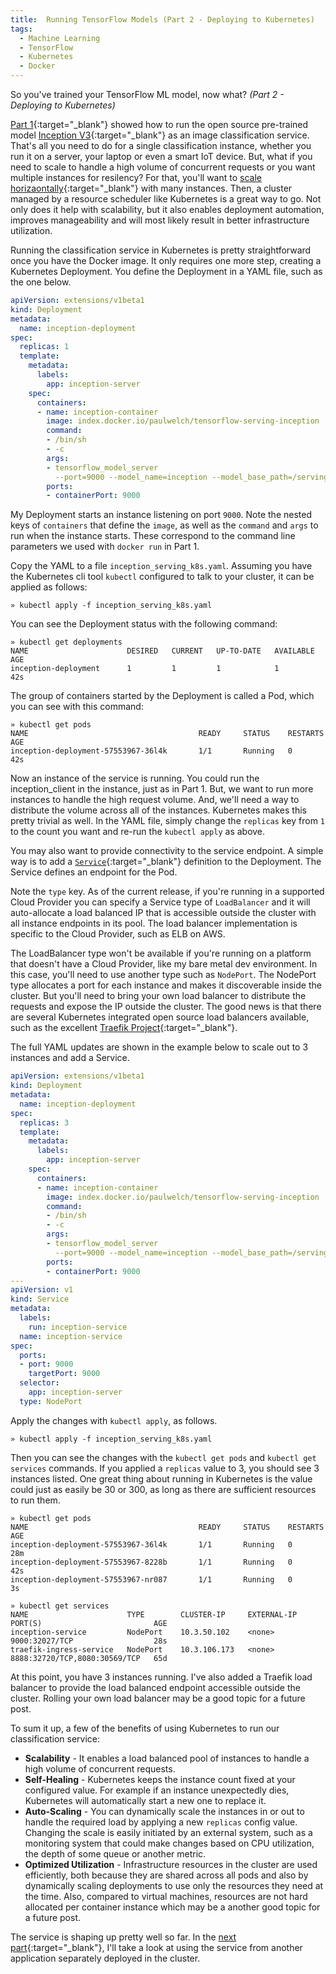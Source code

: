 ```yaml
---
title:  Running TensorFlow Models (Part 2 - Deploying to Kubernetes)
tags:
  - Machine Learning
  - TensorFlow
  - Kubernetes
  - Docker
---
```


So you've trained your TensorFlow ML model, now what?  *(Part 2 - Deploying to Kubernetes)*

[Part 1](/2017/12/04/running-tensorflow-p1){:target="_blank"} showed how to run the open source pre-trained model [Inception V3](https://github.com/tensorflow/models/tree/master/research/inception){:target="_blank"} as an image classification service. That's all you need to do for a single classification instance, whether you run it on a server, your laptop or even a smart IoT device. But, what if you need to scale to handle a high volume of concurrent requests or you want multiple instances for resilency? For that, you'll want to [scale horizaontally](https://en.wikipedia.org/wiki/Scalability#Horizontal_and_vertical_scaling){:target="_blank"} with many instances. Then, a cluster managed by a resource scheduler like Kubernetes is a great way to go. Not only does it help with scalability, but it also enables deployment automation, improves manageability and will most likely result in better infrastructure utilization.

<!--more-->

Running the classification service in Kubernetes is pretty straightforward once you have the Docker image. It only requires one more step, creating a Kubernetes Deployment. You define the Deployment in a YAML file, such as the one below.

~~~ yaml
apiVersion: extensions/v1beta1
kind: Deployment
metadata:
  name: inception-deployment
spec:
  replicas: 1
  template:
    metadata:
      labels:
        app: inception-server
    spec:
      containers:
      - name: inception-container
        image: index.docker.io/paulwelch/tensorflow-serving-inception
        command:
        - /bin/sh
        - -c
        args:
        - tensorflow_model_server
          --port=9000 --model_name=inception --model_base_path=/serving/inception-export
        ports:
        - containerPort: 9000
~~~

My Deployment starts an instance listening on port `9000`. Note the nested keys of `containers` that define the `image`, as well as the `command` and `args` to run when the instance starts. These correspond to the command line parameters we used with `docker run` in Part 1.

Copy the YAML to a file `inception_serving_k8s.yaml`. Assuming you have the Kubernetes cli tool `kubectl` configured to talk to your cluster, it can be applied as follows:

~~~ terminal
» kubectl apply -f inception_serving_k8s.yaml
~~~

You can see the Deployment status with the following command:

~~~ terminal
» kubectl get deployments
NAME                      DESIRED   CURRENT   UP-TO-DATE   AVAILABLE   AGE
inception-deployment      1         1         1            1           42s
~~~

The group of containers started by the Deployment is called a Pod, which you can see with this command:

~~~ terminal
» kubectl get pods
NAME                                      READY     STATUS    RESTARTS   AGE
inception-deployment-57553967-36l4k       1/1       Running   0          42s
~~~

Now an instance of the service is running. You could run the inception_client in the instance, just as in Part 1. But, we want to run more instances to handle the high request volume. And, we'll need a way to distribute the volume across all of the instances. Kubernetes makes this pretty trivial as well.  In the YAML file, simply change the `replicas` key from `1` to the count you want and re-run the `kubectl apply` as above.  

You may also want to provide connectivity to the service endpoint. A simple way is to add a [`Service`](https://kubernetes.io/docs/concepts/services-networking/service/){:target="_blank"} definition to the Deployment. The Service defines an endpoint for the Pod.

Note the `type` key. As of the current release, if you're running in a supported Cloud Provider you can specify a Service type of `LoadBalancer` and it will auto-allocate a load balanced IP that is accessible outside the cluster with all instance endpoints in its pool. The load balancer implementation is specific to the Cloud Provider, such as ELB on AWS.

The LoadBalancer type won't be available if you're running on a platform that doesn't have a Cloud Provider, like my bare metal dev environment. In this case, you'll need to use another type such as `NodePort`. The NodePort type allocates a port for each instance and makes it discoverable inside the cluster. But you'll need to bring your own load balancer to distribute the requests and expose the IP outside the cluster. The good news is that there are several Kubernetes integrated open source load balancers available, such as the excellent [Traefik Project](https://traefik.io/){:target="_blank"}.

The full YAML updates are shown in the example below to scale out to 3 instances and add a Service.

~~~ yaml
apiVersion: extensions/v1beta1
kind: Deployment
metadata:
  name: inception-deployment
spec:
  replicas: 3
  template:
    metadata:
      labels:
        app: inception-server
    spec:
      containers:
      - name: inception-container
        image: index.docker.io/paulwelch/tensorflow-serving-inception
        command:
        - /bin/sh
        - -c
        args:
        - tensorflow_model_server
          --port=9000 --model_name=inception --model_base_path=/serving/inception-export
        ports:
        - containerPort: 9000
---
apiVersion: v1
kind: Service
metadata:
  labels:
    run: inception-service
  name: inception-service
spec:
  ports:
  - port: 9000
    targetPort: 9000
  selector:
    app: inception-server
  type: NodePort
~~~

Apply the changes with `kubectl apply`, as follows.

~~~ terminal
» kubectl apply -f inception_serving_k8s.yaml
~~~

Then you can see the changes with the `kubectl get pods` and `kubectl get services` commands. If you applied a `replicas` value to 3, you should see 3 instances listed. One great thing about running in Kubernetes is the value could just as easily be 30 or 300, as long as there are sufficient resources to run them.

~~~ terminal
» kubectl get pods
NAME                                      READY     STATUS    RESTARTS   AGE
inception-deployment-57553967-36l4k       1/1       Running   0          28m
inception-deployment-57553967-8228b       1/1       Running   0          42s
inception-deployment-57553967-nr087       1/1       Running   0          3s
~~~

~~~ terminal
» kubectl get services
NAME                      TYPE        CLUSTER-IP     EXTERNAL-IP   PORT(S)                         AGE
inception-service         NodePort    10.3.50.102    <none>        9000:32027/TCP                  28s
traefik-ingress-service   NodePort    10.3.106.173   <none>        8888:32720/TCP,8080:30569/TCP   65d
~~~

At this point, you have 3 instances running. I've also added a Traefik load balancer to provide the load balanced endpoint accessible outside the cluster. Rolling your own load balancer may be a good topic for a future post.

To sum it up, a few of the benefits of using Kubernetes to run our classification service:

* **Scalability** - It enables a load balanced pool of instances to handle a high volume of concurrent requests.
* **Self-Healing** - Kubernetes keeps the instance count fixed at your configured value. For example if an instance unexpectedly dies, Kubernetes will automatically start a new one to replace it.
* **Auto-Scaling** - You can dynamically scale the instances in or out to handle the required load by applying a new `replicas` config value. Changing the scale is easily initiated by an external system, such as a monitoring system that could make changes based on CPU utilization, the depth of some queue or another metric.
* **Optimized Utilization** - Infrastructure resources in the cluster are used efficiently, both because they are shared across all pods and also by dynamically scaling deployments to use only the resources they need at the time. Also, compared to virtual machines, resources are not hard allocated per container instance which may be a another good topic for a future post.

The service is shaping up pretty well so far. In the [next part](/2017/12/28/running-tensorflow-p3.html){:target="_blank"}, I'll take a look at using the service from another application separately deployed in the cluster.
